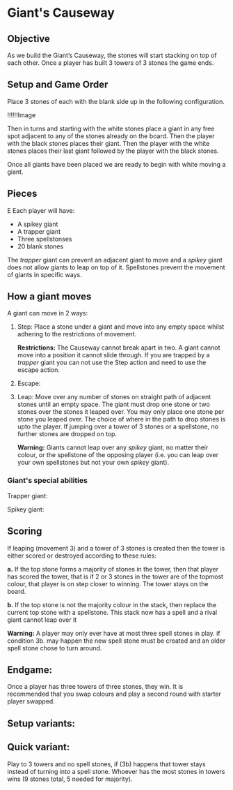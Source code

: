 # Giant's Causeway

## Objective

As we build the Giant’s Causeway, the stones will start stacking on top of each other. Once a player has built 3 towers of 3 stones the game ends.

## Setup and Game Order

Place 3 stones of each with the blank side up in the following configuration.

!!!!!!Image

Then in turns and starting with the white stones place a giant in any free spot adjacent to any of the stones already on the board. Then the player with the black stones places their giant. Then the player with the white stones places their last giant followed by the player with the black stones.

Once all giants have been placed we are ready to begin with white moving a giant.

## Pieces
E
Each player will have: 
* A spikey giant
* A trapper giant
* Three spellstonses
* 20 blank stones

The *trapper* giant can prevent an adjacent giant to move and a *spikey* giant does not allow giants to leap on top of it. Spellstones prevent the movement of giants in specific ways.

## How a giant moves

A giant can move in 2 ways:

1. Step: Place a stone under a giant and move into any empty space whilst adhering to the restrictions of movement.

	**Restrictions:**
	The Causeway cannot break apart in two. A giant cannot move into a position it cannot slide through. If you are trapped by a *trapper* giant you can not use the Step action and need to use the escape action.
	
2. Escape:

3. Leap: Move over any number of stones on straight path of adjacent stones until an empty space. The giant must drop one stone or two stones over the stones it leaped over. You may only place one stone per stone you leaped over. The choice of where in the path to drop stones is upto the player. If jumping over a tower of 3 stones or a spellstone, no further stones are dropped on top.

	**Warning:**
	Giants cannot leap over any *spikey* giant, no matter their colour, or the spellstone of the opposing player (i.e. you can leap over your own spellstones but not your own *spikey* giant).
	
### Giant's special abilities

Trapper giant:

Spikey giant:

## Scoring

If leaping (movement 3) and a tower of 3 stones is created then the tower is either scored or destroyed according to these rules:

**a.**     If the top stone forms a majority of stones in the tower, then that player has scored the tower, that is if 2 or 3 stones in the tower are of the topmost colour, that player is on step closer to winning. The tower stays on the board.
	
**b.** If the top stone is not the majority colour in the stack, then replace the current top stone with a spellstone. This stack now has a spell and a rival giant cannot leap over it

**Warning:**
	A player may only ever have at most three spell stones in play. if condition 3b. may happen the new spell stone must be created and an older spell stone chose to turn around.

## Endgame:

Once a player has three towers of three stones, they win. It is recommended that you swap colours and play a second round with starter player swapped.

## Setup variants:

## Quick variant:

Play to 3 towers and no spell stones, if (3b) happens that tower stays instead of turning into a spell stone. Whoever has the most stones in towers wins (9 stones total, 5 needed for majority).


